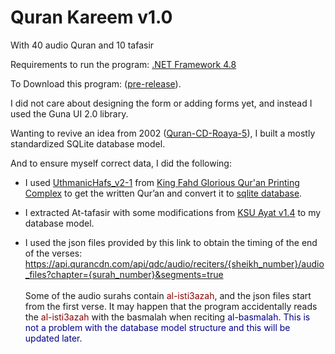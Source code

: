 # Quran Kareem v1.0
With 40 audio Quran and 10 tafasir

Requirements to run the program: [.NET Framework 4.8](https://go.microsoft.com/fwlink/?linkid=2088631)

To Download this program: ([pre-release](https://www.mediafire.com/file/v5mvraxoup56ggq)).

I did not care about designing the form or adding forms yet, and instead I used the Guna UI 2.0 library.

Wanting to revive an idea from 2002 ([Quran-CD-Roaya-5](https://archive.org/download/QuranCDRoaya5/Quran-CD-Roaya-5.iso)), I built a mostly standardized SQLite database model.

And to ensure myself correct data, I did the following:

- I used [UthmanicHafs_v2-1](https://fonts.qurancomplex.gov.sa/wp02/حفص) from [King Fahd Glorious Qur'an Printing Complex](https://qurancomplex.gov.sa/) to get the written Qur’an and convert it to [sqlite database](https://github.com/mohamedashref371/QuranKareem/blob/master/data/texts/حفص%20عن%20عاصم.db).

- I extracted At-tafasir with some modifications from [KSU Ayat v1.4](https://quran.ksu.edu.sa/ayat/) to my database model.

- I used the json files provided by this link to obtain the timing of the end of the verses:
https://api.qurancdn.com/api/qdc/audio/reciters/{sheikh_number}/audio_files?chapter={surah_number}&segments=true <br><br>Some of the audio surahs contain <span style="color:darkred">al-isti3azah</span>, and the json files start from the first verse. It may happen that the program accidentally reads the <span style="color:darkred">al-isti3azah</span> with the basmalah when reciting <span style="color:darkblue">al-basmalah</spsn>. This is not a problem with the database model structure and this will be updated later.


